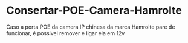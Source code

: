 # Consertar-POE-Camera-Hamrolte
Caso a porta POE da camera IP chinesa da marca Hamrolte pare de funcionar, é possivel remover e ligar ela em 12v
